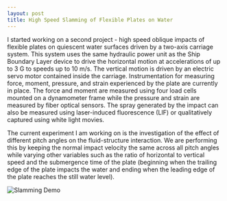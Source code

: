 ```yaml
---
layout: post
title: High Speed Slamming of Flexible Plates on Water
---
```


I started working on a second project - high speed oblique impacts of flexible plates on quiescent water surfaces driven by a two-axis carriage system. This system uses the same hydraulic power unit as the Ship Boundary Layer device to drive the horizontal motion at accelerations of up to 3 G to speeds up to 10 m/s. The vertical motion is driven by an electric servo motor contained inside the carriage. Instrumentation for measuring force, moment, pressure, and strain experienced by the plate are currently in place. The force and moment are measured using four load cells mounted on a dynamometer frame while the pressure and strain are measured by fiber optical sensors. The spray generated by the impact can also be measured using laser-induced fluorescence (LIF) or qualitatively captured using white light movies.

The current experiment I am working on is the investigation of the effect of different pitch angles on the fluid-structure interaction. We are performing this by keeping the normal impact velocity the same across all pitch angles while varying other variables such as the ratio of horizontal to vertical speed and the submergence time of the plate (beginning when the trailing edge of the plate impacts the water and ending when the leading edge of the plate reaches the still water level).

![Slamming Demo](/images/Slamming_Demo_Trim1.gif "Slamming Demo")
